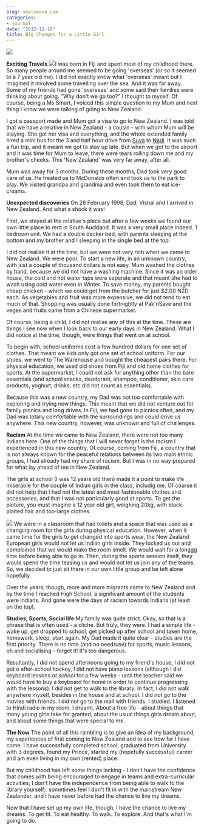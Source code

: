 ```yaml
---
blog: shalveena.com
categories:
- journal
date: "2012-11-10"
title: Big Changes for a Little Girl
---
```


[![](https://shalveena.files.wordpress.com/2012/11/73208-scan0027.jpg?w=300)](https://shalveena.files.wordpress.com/2012/11/73208-scan0027.jpg)

**Exciting Travels** [![](https://shalveena.files.wordpress.com/2012/11/ca39b-scan0047.jpg?w=300)](https://shalveena.files.wordpress.com/2012/11/ca39b-scan0047.jpg)I was born in Fiji and spent most of my childhood there. So many people around me seemed to be going 'overseas' (or so it seemed to a 7 year old me). I did not exactly know what 'overseas' meant but I imagined it involved some travelling over the sea. And it was far away. Some of my friends had gone 'overseas' and some said their families were thinking about going. "Why don't we go too?" I thought to myself. Of course, being a Ms Smart, I voiced this simple question to my Mum and next thing I know we were talking of going to New Zealand.

I got a passport made and Mum got a visa to go to New Zealand. I was told that we have a relative in New Zealand - a cousin - with whom Mum will be staying. She got her visa and everything, and the whole extended family hired a mini bus for the 3 and half hour drive from [Suva](http://en.wikipedia.org/wiki/Suva) to [Nadi](http://en.wikipedia.org/wiki/Nadi,_Fiji). It was such a fun trip, and it meant we got to stay up late. But when we got to the airport and it was time for Mum to leave, there were tears rolling down me and my brother's cheeks. This 'New Zealand' was very far away, after all.

Mum was away for 3 months. During these months, Dad took very good care of us. He treated us to McDonalds often and took us to the park to play. We visited grandpa and grandma and even took them to eat ice-creams.

**Unexpected discoveries** On 28 February 1998, Dad, Vishal and I arrived in New Zealand. And what a shock it was!

First, we stayed at the relative's place but after a few weeks we found our own little place to rent in South Auckland. It was a very small place indeed. 1 bedroom unit. We had a double decker bed, with parents sleeping at the bottom and my brother and I sleeping in the single bed at the top.

I did not realise it at the time, but we were not very rich when we came to New Zealand. We were poor. To start a new life, in an unknown country, with just a couple of thousand dollars is not easy. Mum washed the clothes by hand, because we did not have a washing machine. Since it was an older house, the cold and hot water taps were separate and that meant she had to wash using cold water even in Winter. To save money, my parents bought cheap chicken - which we could get from the butcher for just $2.00 NZD each. As vegetables and fruit was more expensive, we did not tend to eat much of that. Shopping was usually done fortnightly at Pak'nSave and the veges and fruits came from a Chinese supermarket.

Of course, being a child, I did not realise any of this at the time. These are things I see now when I look back to our early days in New Zealand. What I did notice at the time, though, were things that went on at school.

To begin with, school uniforms cost a few hundred dollars for one set of clothes. That meant we kids only got one set of school uniform. For our shoes, we went to The Warehouse and bought the cheapest pairs there. For physical education, we used old shoes from Fiji and old home clothes for sports. At the supermarket, I could not ask for anything other than the bare essentials (and school snacks, deodorant, shampoo, conditioner, skin care products, yoghurt, drinks, etc did not count as essentials).

Because this was a new country, my Dad was not too comfortable with exploring and trying new things. This meant that we did not venture out for family picnics and long drives. In Fiji, we had gone to picnics often, and my Dad was totally comfortable with the surroundings and could drive us anywhere. This new country, however, was unknown and full of challenges.

**Racism** At the time we came to New Zealand, there were not too many Indians here. One of the things that I will never forget is the racism I experienced in this new country. Of course, coming from Fiji, a country that is not always known for the peaceful relations between its two main ethnic groups, I had already had my share of racism. But I was in no way prepared for what lay ahead of me in New Zealand.

The girls at school (I was 12 years old then) made it a point to make life miserable for the couple of Indian girls in the class, includig me. Of course it did not help that I had not the latest and most fashionable clothes and accessories, and that I was not particularly good at sports. To get the picture, you must imagine a 12 year old girl, weighing 20kg, with black plaited hair and too-large clothes.

[![](https://shalveena.files.wordpress.com/2012/11/8ff8b-scan0001.jpg?w=208)](https://shalveena.files.wordpress.com/2012/11/8ff8b-scan0001.jpg) We were in a classroom that had toilets and a space that was used as a changing room for the girls during physical education. However, when it came time for the girls to get changed into sports wear, the New Zealand European girls would not let us Indian girls inside. They locked us out and complained that we would make the room smell. We would wait for a longgg time before being able to go in. Then, during the sports session itself, they would spend the time teasing us and would not let us join any of the teams. So, we decided to just sit there in our own little group and be left alone hopefully.

Over the years, though, more and more migrants came to New Zealand and by the time I reached High School, a significant amount of the students were Indians. And gone were the days of racism towards Indians (at least on the top).

**Studies, Sports, Social life** My family was quite strict. Okay, so that is a phrase that is often used - a cliche. But truly, they were. I had a simple life - wake up, get dropped to school, get picked up after school and taken home, homework, sleep, start again. My Dad made it quite clear - studies are the first priority. There is no time (and no need/use) for sports, music lessons, oh and socialising - forget it! It's too dangerous.

Resultantly, I did not spend afternoons going to my friend's house, I did not got o after-school hockey, I did not have piano lessons (although I did keyboard lessons _at school_ for a few weeks - until the teacher said we would have to buy a keyboard for home in order to continue progressing with the lessons). I did not get to walk to the library. In fact, I did not walk anywhere myself, besides in the house and at school. I did not go to the movies with friends. I did not go to the mall with friends. I studied. I listened to Hindi radio in my room. I dreamt. About a free life - about things that many young girls take for granted, about the usual things girls dream about, and about some things that were special to me.

**The Now** The point of all this rambling is to give an idea of my background, my experiences of first coming to New Zealand and to see how far I have come. I have successfully completed school, graduated from University with 3 degrees, found my Prince, started my (hopefully successful) career and am even living in my own (rented) place.

But my childhood has left some things lacking - I don't have the confidence that comes with being encouraged to engage in teams and extra-curricular activities; I don't have the independence from being able to walk to the library yourself;  sometimes feel I don't fit in with the mainstream New Zealander. and I have never before had the chance to live my dreams.

Now that I have set up my own life, though, I have the chance to live my dreams. To get fit. To eat healthy. To walk. To explore. And that's what I'm going to do.